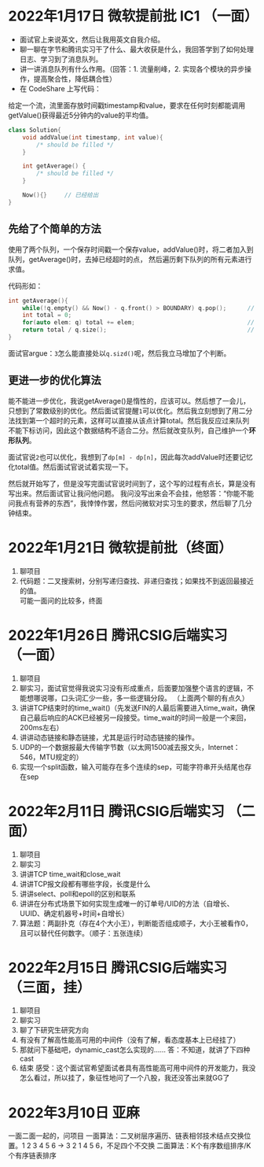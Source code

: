 # 2022年1月17日 微软提前批 IC1 （一面）

* 面试官上来说英文，然后让我用英文自我介绍。
* 聊一聊在字节和腾讯实习干了什么、最大收获是什么，我回答学到了如何处理日志、学习到了消息队列。
* 讲一讲消息队列有什么作用。（回答：1. 流量削峰，2. 实现各个模块的异步操作，提高聚合性，降低耦合性）
* 在 CodeShare 上写代码：

给定一个流，流里面存放时间戳timestamp和value，要求在任何时刻都能调用getValue()获得最近5分钟内的value的平均值。
```C++
class Solution{
    void addValue(int timestamp, int value){
        /* should be filled */
    }

    int getAverage() {
        /* should be filled */
    }

    Now(){}     // 已经给出
}
```  
## 先给了个简单的方法

使用了两个队列，一个保存时间戳一个保存value，addValue()时，将二者加入到队列，getAverage()时，去掉已经超时的点，
然后遍历剩下队列的所有元素进行求值。

代码形如：
```C++
int getAverage(){
    while(!q.empty() && Now() - q.front() > BOUNDARY) q.pop();      // 1
    int total = 0;
    for(auto elem: q) total += elem;                                // 2
    return total / q.size();                                        // 3
}
```
面试官argue：`3`怎么能直接处以`q.sizd()`呢，然后我立马增加了个判断。

## 更进一步的优化算法
能不能进一步优化，我说getAverage()是惰性的，应该可以。然后想了一会儿，只想到了常数级别的优化。然后面试官提醒`1`可以优化。然后我立刻想到了用二分法找到第一个超时的元素，这样可以直接从该点计算total。然后我反应过来队列不能下标访问，因此这个数据结构不适合二分。然后就改变队列，自己维护一个**环形队列**。

面试官说`2`也可以优化，我想到了`dp[m] - dp[n]`，因此每次addValue时还要记忆化total值。然后面试官说试着实现一下。

然后就开始写了，但是没写完面试官说时间到了，这个写的过程有点长，算是没有写出来。然后面试官让我问他问题。
我问没写出来会不会挂，他怒答：“你能不能问我点有营养的东西”，我悻悻作罢，然后问微软对实习生的要求，然后聊了几分钟结束。

# 2022年1月21日 微软提前批（终面）
1. 聊项目
2. 代码题：二叉搜索树，分别写递归查找、非递归查找；如果找不到返回最接近的值。   
可能一面问的比较多，终面

# 2022年1月26日 腾讯CSIG后端实习 （一面）
1. 聊项目
2. 聊实习，面试官觉得我说实习没有形成重点，后面要加强整个语言的逻辑，不能想哪说哪，口头词汇少一些，多一些逻辑分段。
（上面两个聊的有点久）
3. 讲讲TCP结束时的time_wait()（先发送FIN的人最后需要进入time_wait，确保自己最后响应的ACK已经被另一段接受。time_wait的时间一般是一个来回，200ms左右）
4. 讲讲动态链接和静态链接，尤其是运行时动态链接的操作。
5. UDP的一个数据报最大传输字节数（以太网1500减去报文头，Internet：546，MTU规定的）
6. 实现一个split函数，输入可能存在多个连续的sep，可能字符串开头结尾也存在sep

# 2022年2月11日 腾讯CSIG后端实习 （二面）
1. 聊项目
2. 聊实习
3. 讲讲TCP time_wait和close_wait
4. 讲讲TCP报文段都有哪些字段，长度是什么
5. 讲讲select、poll和epoll的区别和联系
6. 讲讲在分布式场景下如何实现生成唯一的订单号/UID的方法（自增长、UUID、确定机器号+时间+自增长）
7. 算法题：两副扑克（存在4个大小王），判断能否组成顺子，大小王被看作0，且可以替代任何数字。（顺子：五张连续）

# 2022年2月15日 腾讯CSIG后端实习 （三面，挂）
1. 聊项目
2. 聊实习
3. 聊了下研究生研究方向
4. 有没有了解高性能高可用的中间件（没有了解，看态度基本上已经挂了）
5. 那就问下基础吧，dynamic_cast怎么实现的……
答：不知道，就讲了下四种cast
6. 结束
感受：这个面试官希望面试者具有高性能高可用中间件的开发能力，我没怎么看过，所以挂了，象征性地问了一个八股，我还没答出来就GG了


# 2022年3月10日 亚麻
一面二面一起的，问项目
一面算法：二叉树层序遍历、链表相邻技术结点交换位置。1 2 3 4 5 6 -> 3 2 1 4 5 6，不足四个不交换
二面算法：K个有序数组排序/K个有序链表排序
